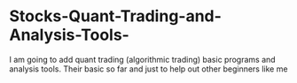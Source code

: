 # Stocks-Quant-Trading-and-Analysis-Tools-
I am going to add quant trading (algorithmic trading) basic programs and analysis tools. Their basic so far and just to help out other beginners like me
